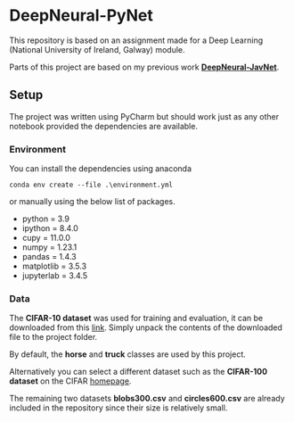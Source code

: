 # DeepNeural-PyNet
This repository is based on an assignment made for a Deep Learning (National University of Ireland, Galway) module.

Parts of this project are based on my previous work
[**DeepNeural-JavNet**](https://github.com/jaroslawjanas/DeepNeural-JavNet).

## Setup

The project was written using PyCharm but should work just as any other notebook provided the 
dependencies are available.

### Environment

You can install the dependencies using anaconda

`conda env create --file .\environment.yml`

or manually using the below list of packages.

  - python = 3.9
  - ipython = 8.4.0
  - cupy = 11.0.0
  - numpy = 1.23.1
  - pandas = 1.4.3
  - matplotlib = 3.5.3
  - jupyterlab = 3.4.5

### Data

The **CIFAR-10 dataset** was used for training and evaluation, it can be downloaded 
from this [link](https://www.cs.toronto.edu/~kriz/cifar-10-python.tar.gz).
Simply unpack the contents of the downloaded file to the project folder.

By default, the **horse** and **truck** classes are used by this project.

Alternatively you can select a different dataset such as the **CIFAR-100 dataset**
on the CIFAR [homepage](https://www.cs.toronto.edu/~kriz/cifar.html).


The remaining two datasets **blobs300.csv** and **circles600.csv** are already included in the repository 
since their size is relatively small.
